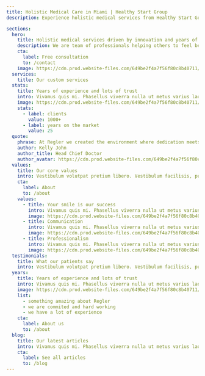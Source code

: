```yaml
---
title: Holistic Medical Care in Miami | Healthy Start Group
description: Experience holistic medical services from Healthy Start Group's specialists, blending innovation with decades of trusted care.

sections:
  hero:
    title: Holistic medical services driven by innovation and years of experience.
    description: We are team of professionals helping others to feel better with our premium services.
    cta:
      label: Free consultation
      to: /contact
    image: https://cdn.prod.website-files.com/649be2f4a7f56f80c8b40711/649c0a074b09fc92d787d906_herohome.webp
  services:
    title: Our custom services
  stats:
    title: Years of experience and lots of trust
    intro: Vivamus quis mi. Phasellus viverra nulla ut metus varius laoreet. Nunc interdum lacus sit amet orci. Sed magna purus, fermentum eu, tincidunt eu, varius ut, felis.
    image: https://cdn.prod.website-files.com/649be2f4a7f56f80c8b40711/649c0ef961f883c7e75994fa_combo.webp
    stats:
      - label: clients
        value: 1000+
      - label: years on the market
        value: 25
  quote:
    phrase: At Regler we created the environment where dedication meets with experience and innovation, giving our customers the best possible care
    author: Kelly John
    author_title: Head Chief Doctor
    author_avatar: https://cdn.prod.website-files.com/649be2f4a7f56f80c8b40711/649c107dbf28ab02a455276e_SmallPerson.webp
  values:
    title: Our core values
    intro: Vestibulum volutpat pretium libero. Vestibulum facilisis, purus nec pulvinar iaculis, ligula mi congue nunc, vitae euismod ligula urna in dolor. Suspendisse nisl
    cta:
      label: About
      to: /about
    values:
      - title: Your smile is our success
        intro: Vivamus quis mi. Phasellus viverra nulla ut metus varius laoreet. Nunc interdum lacus sit amet orci. Sed magna purus, fermentum eu, tincidunt eu, varius ut, felis.
        image: https://cdn.prod.website-files.com/649be2f4a7f56f80c8b40711/649c130e8119dc7e03401459_value%201.webp
      - title: Communication
        intro: Vivamus quis mi. Phasellus viverra nulla ut metus varius laoreet. Nunc interdum lacus sit amet orci. Sed magna purus, fermentum eu, tincidunt eu, varius ut, felis.
        image: https://cdn.prod.website-files.com/649be2f4a7f56f80c8b40711/649c130e3cca037a7a73db21_value%202.webp
      - title: Professionalism
        intro: Vivamus quis mi. Phasellus viverra nulla ut metus varius laoreet. Nunc interdum lacus sit amet orci. Sed magna purus, fermentum eu, tincidunt eu, varius ut, felis.
        image: https://cdn.prod.website-files.com/649be2f4a7f56f80c8b40711/649c130ee68c4b1212f89840_value%203.webp
  testimonials:
    title: What our patients say
    intro: Vestibulum volutpat pretium libero. Vestibulum facilisis, purus nec pulvinar iaculis, ligula mi congue nunc.
  years:
    title: Years of experience and lots of trust
    intro: Vivamus quis mi. Phasellus viverra nulla ut metus varius laoreet. Nunc interdum lacus sit amet orci. Sed magna purus, fermentum eu, tincidunt eu, varius ut, felis.
    image: https://cdn.prod.website-files.com/649be2f4a7f56f80c8b40711/649ccd67f17cef2b13d65115_Combo%20Two.webp
    list:
      - something amazing about Regler
      - we are commited and hard working
      - we have a lot of experience
    cta:
      label: About us
      to: /about
  blog:
    title: Our latest articles
    intro: Vivamus quis mi. Phasellus viverra nulla ut metus varius laoreet.
    cta:
      label: See all articles
      to: /blog
---
```

